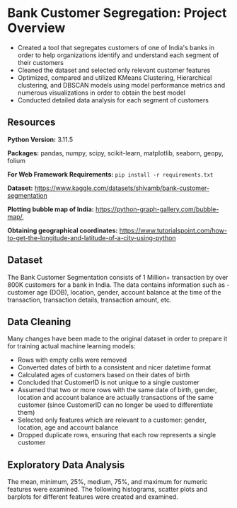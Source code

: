 # Bank Customer Segregation: Project Overview 
* Created a tool that segregates customers of one of India's banks in order to help organizations identify and understand each segment of their customers
* Cleaned the dataset and selected only relevant customer features
* Optimized, compared and utilized KMeans Clustering, Hierarchical clustering, and DBSCAN models using model performance metrics and numerous visualizations in order to obtain the best model 
* Conducted detailed data analysis for each segment of customers

## Resources 
**Python Version:** 3.11.5

**Packages:** pandas, numpy, scipy, scikit-learn, matplotlib, seaborn, geopy, folium  

**For Web Framework Requirements:**  ``pip install -r requirements.txt`` 

**Dataset:** https://www.kaggle.com/datasets/shivamb/bank-customer-segmentation

**Plotting bubble map of India:** https://python-graph-gallery.com/bubble-map/,

**Obtaining geographical coordinates:** https://www.tutorialspoint.com/how-to-get-the-longitude-and-latitude-of-a-city-using-python

## Dataset
The Bank Customer Segmentation consists of 1 Million+ transaction by over 800K customers for a bank in India. The data contains information such as - customer age (DOB), location, gender, account balance at the time of the transaction, transaction details, transaction amount, etc.

## Data Cleaning
Many changes have been made to the original dataset in order to prepare it for training actual machine learning models:
 
*	Rows with empty cells were removed
*	Converted dates of birth to a consistent and nicer datetime format
*	Calculated ages of customers based on their dates of birth
*	Concluded that CustomerID is not unique to a single customer
*	Assumed that two or more rows with the same date of birth, gender, location and account balance are actually transactions of the same customer (since CustomerID can no longer be used to differentiate them)
*	Selected only features which are relevant to a customer: gender, location, age and account balance
*	Dropped duplicate rows, ensuring that each row represents a single customer

  ## Exploratory Data Analysis
The mean, minimum, 25%, medium, 75%, and maximum for numeric features were examined. The following histograms, scatter plots and barplots for different features were created and examined.


